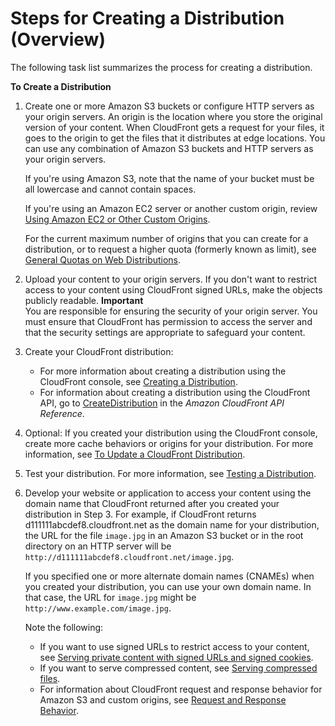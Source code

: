 # Steps for Creating a Distribution \(Overview\)<a name="distribution-web-creating"></a>

The following task list summarizes the process for creating a distribution\.<a name="create-download-distribution-task-list"></a>

**To Create a Distribution**

1. Create one or more Amazon S3 buckets or configure HTTP servers as your origin servers\. An origin is the location where you store the original version of your content\. When CloudFront gets a request for your files, it goes to the origin to get the files that it distributes at edge locations\. You can use any combination of Amazon S3 buckets and HTTP servers as your origin servers\.

   If you're using Amazon S3, note that the name of your bucket must be all lowercase and cannot contain spaces\.

   If you're using an Amazon EC2 server or another custom origin, review [Using Amazon EC2 or Other Custom Origins](DownloadDistS3AndCustomOrigins.md#concept_CustomOrigin)\.

   For the current maximum number of origins that you can create for a distribution, or to request a higher quota \(formerly known as limit\), see [General Quotas on Web Distributions](cloudfront-limits.md#limits-web-distributions)\.

1. Upload your content to your origin servers\. If you don't want to restrict access to your content using CloudFront signed URLs, make the objects publicly readable\. 
**Important**  
You are responsible for ensuring the security of your origin server\. You must ensure that CloudFront has permission to access the server and that the security settings are appropriate to safeguard your content\.

1. Create your CloudFront distribution:
   + For more information about creating a distribution using the CloudFront console, see [Creating a Distribution](distribution-web-creating-console.md)\.
   + For information about creating a distribution using the CloudFront API, go to [CreateDistribution](https://docs.aws.amazon.com/cloudfront/latest/APIReference/API_CreateDistribution.html) in the *Amazon CloudFront API Reference*\.

1. Optional: If you created your distribution using the CloudFront console, create more cache behaviors or origins for your distribution\. For more information, see [To Update a CloudFront Distribution](HowToUpdateDistribution.md#HowToUpdateDistributionProcedure)\.

1. Test your distribution\. For more information, see [Testing a Distribution](distribution-web-testing.md)\.

1. Develop your website or application to access your content using the domain name that CloudFront returned after you created your distribution in Step 3\. For example, if CloudFront returns d111111abcdef8\.cloudfront\.net as the domain name for your distribution, the URL for the file `image.jpg` in an Amazon S3 bucket or in the root directory on an HTTP server will be `http://d111111abcdef8.cloudfront.net/image.jpg`\. 

   If you specified one or more alternate domain names \(CNAMEs\) when you created your distribution, you can use your own domain name\. In that case, the URL for `image.jpg` might be `http://www.example.com/image.jpg`\.

   Note the following:
   + If you want to use signed URLs to restrict access to your content, see [Serving private content with signed URLs and signed cookies](PrivateContent.md)\. 
   + If you want to serve compressed content, see [Serving compressed files](ServingCompressedFiles.md)\.
   + For information about CloudFront request and response behavior for Amazon S3 and custom origins, see [Request and Response Behavior](RequestAndResponseBehavior.md)\.